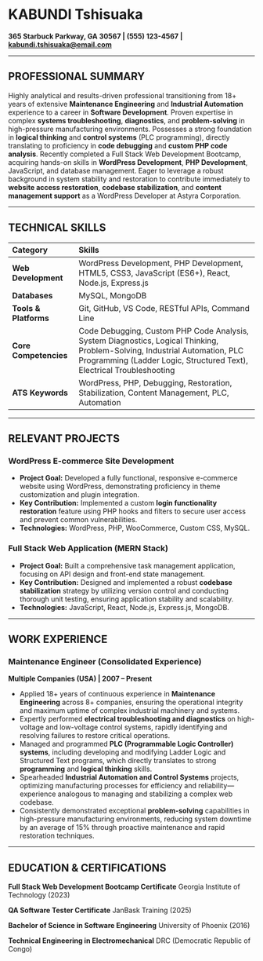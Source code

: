 # KABUNDI Tshisuaka
**365 Starbuck Parkway, GA 30567 | (555) 123-4567 | kabundi.tshisuaka@email.com**

---

## PROFESSIONAL SUMMARY

Highly analytical and results-driven professional transitioning from 18+ years of extensive **Maintenance Engineering** and **Industrial Automation** experience to a career in **Software Development**. Proven expertise in complex **systems troubleshooting**, **diagnostics**, and **problem-solving** in high-pressure manufacturing environments. Possesses a strong foundation in **logical thinking** and **control systems** (PLC programming), directly translating to proficiency in **code debugging** and **custom PHP code analysis**. Recently completed a Full Stack Web Development Bootcamp, acquiring hands-on skills in **WordPress Development**, **PHP Development**, JavaScript, and database management. Eager to leverage a robust background in system stability and restoration to contribute immediately to **website access restoration**, **codebase stabilization**, and **content management support** as a WordPress Developer at Astyra Corporation.

---

## TECHNICAL SKILLS

| Category | Skills |
| :--- | :--- |
| **Web Development** | WordPress Development, PHP Development, HTML5, CSS3, JavaScript (ES6+), React, Node.js, Express.js |
| **Databases** | MySQL, MongoDB |
| **Tools & Platforms** | Git, GitHub, VS Code, RESTful APIs, Command Line |
| **Core Competencies** | Code Debugging, Custom PHP Code Analysis, System Diagnostics, Logical Thinking, Problem-Solving, Industrial Automation, PLC Programming (Ladder Logic, Structured Text), Electrical Troubleshooting |
| **ATS Keywords** | WordPress, PHP, Debugging, Restoration, Stabilization, Content Management, PLC, Automation |

---

## RELEVANT PROJECTS

### WordPress E-commerce Site Development
*   **Project Goal:** Developed a fully functional, responsive e-commerce website using WordPress, demonstrating proficiency in theme customization and plugin integration.
*   **Key Contribution:** Implemented a custom **login functionality restoration** feature using PHP hooks and filters to secure user access and prevent common vulnerabilities.
*   **Technologies:** WordPress, PHP, WooCommerce, Custom CSS, MySQL.

### Full Stack Web Application (MERN Stack)
*   **Project Goal:** Built a comprehensive task management application, focusing on API design and front-end state management.
*   **Key Contribution:** Designed and implemented a robust **codebase stabilization** strategy by utilizing version control and conducting thorough unit testing, ensuring application stability and scalability.
*   **Technologies:** JavaScript, React, Node.js, Express.js, MongoDB.

---

## WORK EXPERIENCE

### Maintenance Engineer (Consolidated Experience)
**Multiple Companies (USA) | 2007 – Present**

*   Applied 18+ years of continuous experience in **Maintenance Engineering** across 8+ companies, ensuring the operational integrity and maximum uptime of complex industrial machinery and systems.
*   Expertly performed **electrical troubleshooting and diagnostics** on high-voltage and low-voltage control systems, rapidly identifying and resolving failures to restore critical operations.
*   Managed and programmed **PLC (Programmable Logic Controller) systems**, including developing and modifying Ladder Logic and Structured Text programs, which directly translates to strong **programming** and **logical thinking** skills.
*   Spearheaded **Industrial Automation and Control Systems** projects, optimizing manufacturing processes for efficiency and reliability—experience analogous to managing and stabilizing a complex web codebase.
*   Consistently demonstrated exceptional **problem-solving** capabilities in high-pressure manufacturing environments, reducing system downtime by an average of 15% through proactive maintenance and rapid restoration techniques.

---

## EDUCATION & CERTIFICATIONS

**Full Stack Web Development Bootcamp Certificate**
Georgia Institute of Technology (2023)

**QA Software Tester Certificate**
JanBask Training (2025)

**Bachelor of Science in Software Engineering**
University of Phoenix (2016)

**Technical Engineering in Electromechanical**
DRC (Democratic Republic of Congo)